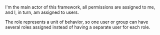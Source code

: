 I'm the main actor of this framework, all permissions are assigned to me, and I, in turn, am assigned to users.

The role represents a  unit of behavior, so one user or group can have several roles assigned instead of having a separate user for each role.